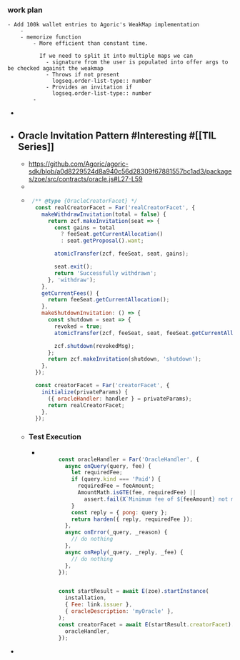 ### work plan
	- Add 100k wallet entries to Agoric's WeakMap implementation
		-
		- memorize function
			- More efficient than constant time.
			  
			  If we need to split it into multiple maps we can
				- signature from the user is populated into offer args to be checked against the weakmap
				- Throws if not present 
				  logseq.order-list-type:: number
				- Provides an invitation if
				  logseq.order-list-type:: number
			-
-
- ## Oracle Invitation Pattern #Interesting #[[TIL Series]]
	- https://github.com/Agoric/agoric-sdk/blob/a0d8229524d8a940c56d28309f67881557bc1ad3/packages/zoe/src/contracts/oracle.js#L27-L59
	-
	- ```javascript
	   /** @type {OracleCreatorFacet} */
	    const realCreatorFacet = Far('realCreatorFacet', {
	      makeWithdrawInvitation(total = false) {
	        return zcf.makeInvitation(seat => {
	          const gains = total
	            ? feeSeat.getCurrentAllocation()
	            : seat.getProposal().want;
	  
	          atomicTransfer(zcf, feeSeat, seat, gains);
	  
	          seat.exit();
	          return 'Successfully withdrawn';
	        }, 'withdraw');
	      },
	      getCurrentFees() {
	        return feeSeat.getCurrentAllocation();
	      },
	      makeShutdownInvitation: () => {
	        const shutdown = seat => {
	          revoked = true;
	          atomicTransfer(zcf, feeSeat, seat, feeSeat.getCurrentAllocation());
	  
	          zcf.shutdown(revokedMsg);
	        };
	        return zcf.makeInvitation(shutdown, 'shutdown');
	      },
	    });
	  
	    const creatorFacet = Far('creatorFacet', {
	      initialize(privateParams) {
	        ({ oracleHandler: handler } = privateParams);
	        return realCreatorFacet;
	      },
	    });
	  ```
	- ### Test Execution
		- ```javascript
		  
		        const oracleHandler = Far('OracleHandler', {
		          async onQuery(query, fee) {
		            let requiredFee;
		            if (query.kind === 'Paid') {
		              requiredFee = feeAmount;
		              AmountMath.isGTE(fee, requiredFee) ||
		                assert.fail(X`Minimum fee of ${feeAmount} not met; have ${fee}`);
		            }
		            const reply = { pong: query };
		            return harden({ reply, requiredFee });
		          },
		          async onError(_query, _reason) {
		            // do nothing
		          },
		          async onReply(_query, _reply, _fee) {
		            // do nothing
		          },
		        });
		  
		  
		        const startResult = await E(zoe).startInstance(
		          installation,
		          { Fee: link.issuer },
		          { oracleDescription: 'myOracle' },
		        );
		        const creatorFacet = await E(startResult.creatorFacet).initialize({
		          oracleHandler,
		        });
		  
		  ```
-